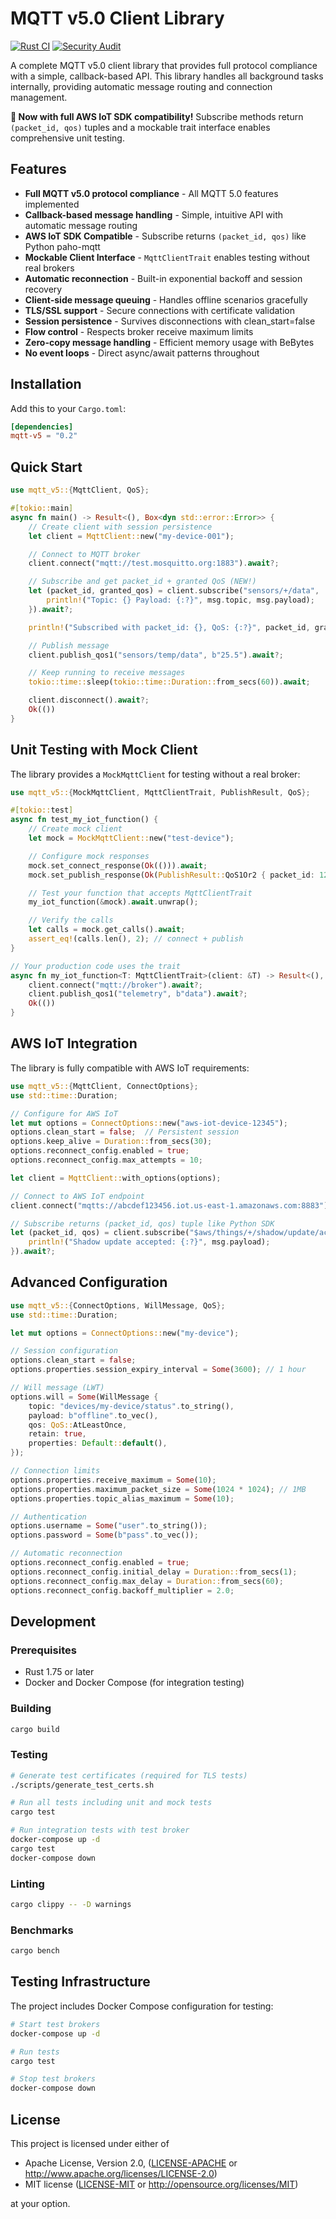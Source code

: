 # MQTT v5.0 Client Library

[![Rust CI](https://github.com/fabriciobracht/mqtt-lib/workflows/Rust%20CI/badge.svg)](https://github.com/fabriciobracht/mqtt-lib/actions)
[![Security Audit](https://github.com/fabriciobracht/mqtt-lib/workflows/Security%20Audit/badge.svg)](https://github.com/fabriciobracht/mqtt-lib/actions)

A complete MQTT v5.0 client library that provides full protocol compliance with a simple, callback-based API. This library handles all background tasks internally, providing automatic message routing and connection management.

**🚀 Now with full AWS IoT SDK compatibility!** Subscribe methods return `(packet_id, qos)` tuples and a mockable trait interface enables comprehensive unit testing.

## Features

- **Full MQTT v5.0 protocol compliance** - All MQTT 5.0 features implemented
- **Callback-based message handling** - Simple, intuitive API with automatic message routing
- **AWS IoT SDK Compatible** - Subscribe returns `(packet_id, qos)` like Python paho-mqtt
- **Mockable Client Interface** - `MqttClientTrait` enables testing without real brokers
- **Automatic reconnection** - Built-in exponential backoff and session recovery
- **Client-side message queuing** - Handles offline scenarios gracefully
- **TLS/SSL support** - Secure connections with certificate validation
- **Session persistence** - Survives disconnections with clean_start=false
- **Flow control** - Respects broker receive maximum limits
- **Zero-copy message handling** - Efficient memory usage with BeBytes
- **No event loops** - Direct async/await patterns throughout

## Installation

Add this to your `Cargo.toml`:

```toml
[dependencies]
mqtt-v5 = "0.2"
```

## Quick Start

```rust
use mqtt_v5::{MqttClient, QoS};

#[tokio::main]
async fn main() -> Result<(), Box<dyn std::error::Error>> {
    // Create client with session persistence
    let client = MqttClient::new("my-device-001");

    // Connect to MQTT broker
    client.connect("mqtt://test.mosquitto.org:1883").await?;

    // Subscribe and get packet_id + granted QoS (NEW!)
    let (packet_id, granted_qos) = client.subscribe("sensors/+/data", |msg| {
        println!("Topic: {} Payload: {:?}", msg.topic, msg.payload);
    }).await?;

    println!("Subscribed with packet_id: {}, QoS: {:?}", packet_id, granted_qos);

    // Publish message
    client.publish_qos1("sensors/temp/data", b"25.5").await?;

    // Keep running to receive messages
    tokio::time::sleep(tokio::time::Duration::from_secs(60)).await;

    client.disconnect().await?;
    Ok(())
}
```

## Unit Testing with Mock Client

The library provides a `MockMqttClient` for testing without a real broker:

```rust
use mqtt_v5::{MockMqttClient, MqttClientTrait, PublishResult, QoS};

#[tokio::test]
async fn test_my_iot_function() {
    // Create mock client
    let mock = MockMqttClient::new("test-device");

    // Configure mock responses
    mock.set_connect_response(Ok(())).await;
    mock.set_publish_response(Ok(PublishResult::QoS1Or2 { packet_id: 123 })).await;

    // Test your function that accepts MqttClientTrait
    my_iot_function(&mock).await.unwrap();

    // Verify the calls
    let calls = mock.get_calls().await;
    assert_eq!(calls.len(), 2); // connect + publish
}

// Your production code uses the trait
async fn my_iot_function<T: MqttClientTrait>(client: &T) -> Result<(), Box<dyn std::error::Error>> {
    client.connect("mqtt://broker").await?;
    client.publish_qos1("telemetry", b"data").await?;
    Ok(())
}
```

## AWS IoT Integration

The library is fully compatible with AWS IoT requirements:

```rust
use mqtt_v5::{MqttClient, ConnectOptions};
use std::time::Duration;

// Configure for AWS IoT
let mut options = ConnectOptions::new("aws-iot-device-12345");
options.clean_start = false;  // Persistent session
options.keep_alive = Duration::from_secs(30);
options.reconnect_config.enabled = true;
options.reconnect_config.max_attempts = 10;

let client = MqttClient::with_options(options);

// Connect to AWS IoT endpoint
client.connect("mqtts://abcdef123456.iot.us-east-1.amazonaws.com:8883").await?;

// Subscribe returns (packet_id, qos) tuple like Python SDK
let (packet_id, qos) = client.subscribe("$aws/things/+/shadow/update/accepted", |msg| {
    println!("Shadow update accepted: {:?}", msg.payload);
}).await?;
```

## Advanced Configuration

```rust
use mqtt_v5::{ConnectOptions, WillMessage, QoS};
use std::time::Duration;

let mut options = ConnectOptions::new("my-device");

// Session configuration
options.clean_start = false;
options.properties.session_expiry_interval = Some(3600); // 1 hour

// Will message (LWT)
options.will = Some(WillMessage {
    topic: "devices/my-device/status".to_string(),
    payload: b"offline".to_vec(),
    qos: QoS::AtLeastOnce,
    retain: true,
    properties: Default::default(),
});

// Connection limits
options.properties.receive_maximum = Some(10);
options.properties.maximum_packet_size = Some(1024 * 1024); // 1MB
options.properties.topic_alias_maximum = Some(10);

// Authentication
options.username = Some("user".to_string());
options.password = Some(b"pass".to_vec());

// Automatic reconnection
options.reconnect_config.enabled = true;
options.reconnect_config.initial_delay = Duration::from_secs(1);
options.reconnect_config.max_delay = Duration::from_secs(60);
options.reconnect_config.backoff_multiplier = 2.0;
```

## Development

### Prerequisites

- Rust 1.75 or later
- Docker and Docker Compose (for integration testing)

### Building

```bash
cargo build
```

### Testing

```bash
# Generate test certificates (required for TLS tests)
./scripts/generate_test_certs.sh

# Run all tests including unit and mock tests
cargo test

# Run integration tests with test broker
docker-compose up -d
cargo test
docker-compose down
```

### Linting

```bash
cargo clippy -- -D warnings
```

### Benchmarks

```bash
cargo bench
```

## Testing Infrastructure

The project includes Docker Compose configuration for testing:

```bash
# Start test brokers
docker-compose up -d

# Run tests
cargo test

# Stop test brokers
docker-compose down
```

## License

This project is licensed under either of

- Apache License, Version 2.0, ([LICENSE-APACHE](LICENSE-APACHE) or http://www.apache.org/licenses/LICENSE-2.0)
- MIT license ([LICENSE-MIT](LICENSE-MIT) or http://opensource.org/licenses/MIT)

at your option.
